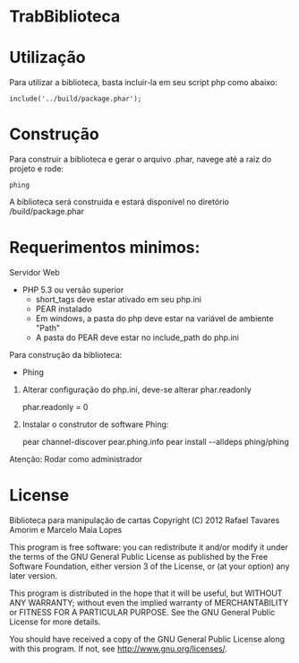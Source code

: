 TrabBiblioteca
==============

# Utilização

Para utilizar a biblioteca, basta incluir-la em seu script php como abaixo:

    include('../build/package.phar');

# Construção

Para construir a biblioteca e gerar o arquivo .phar, navege até a raiz do projeto e rode:

    phing

A biblioteca será construida e estará disponível no diretório /build/package.phar

Requerimentos minimos:
=====================
Servidor Web
- PHP 5.3 ou versão superior
   - short_tags deve estar ativado em seu php.ini
   - PEAR instalado
   - Em windows, a pasta do php deve estar na variável de ambiente "Path"
   - A pasta do PEAR deve estar no include_path do php.ini

Para construção da biblioteca:

 - Phing
1. Alterar configuração do php.ini, deve-se alterar phar.readonly

    phar.readonly = 0

2. Instalar o construtor de software Phing:

    pear channel-discover pear.phing.info
    pear install --alldeps phing/phing

Atenção: Rodar como administrador


License
========================================
Biblioteca para manipulação de cartas
Copyright (C) 2012  Rafael Tavares Amorim e Marcelo Maia Lopes

This program is free software: you can redistribute it and/or modify
it under the terms of the GNU General Public License as published by
the Free Software Foundation, either version 3 of the License, or
(at your option) any later version.

This program is distributed in the hope that it will be useful,
but WITHOUT ANY WARRANTY; without even the implied warranty of
MERCHANTABILITY or FITNESS FOR A PARTICULAR PURPOSE.  See the
GNU General Public License for more details.

You should have received a copy of the GNU General Public License
along with this program.  If not, see <http://www.gnu.org/licenses/>.